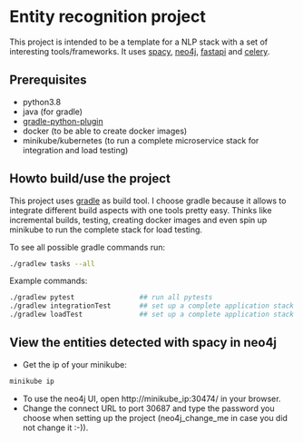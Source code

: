 # Entity recognition project
This project is intended to be a template for a NLP stack with a set of interesting tools/frameworks. It uses [spacy](https://spacy.io/), [neo4j](https://neo4j.com/), [fastapi](https://fastapi.tiangolo.com/) and [celery](https://docs.celeryproject.org/en/stable/index.html).

## Prerequisites
* python3.8 
* java (for gradle)
* [gradle-python-plugin](https://github.com/schnabel/python-plugin)
* docker (to be able to create docker images)
* minikube/kubernetes (to run a complete microservice stack for integration and load testing)

## Howto build/use the project
This project uses [gradle](https://gradle.org/) as build tool. I choose gradle because it allows to integrate different build aspects with one tools pretty easy. Thinks like incremental builds, testing, creating docker images and even spin up minikube to run the complete stack for load testing.

To see all possible gradle commands run:
``` bash
./gradlew tasks --all
```
Example commands:
``` bash
./gradlew pytest                ## run all pytests
./gradlew integrationTest       ## set up a complete application stack in minikube and run the tests against real dbs etc
./gradlew loadTest              ## set up a complete application stack in minikube and run load tests with locust
```

## View the entities detected with spacy in neo4j
* Get the ip of your minikube:
``` bash
minikube ip
```
* To use the neo4j UI, open http://minikube_ip:30474/ in your browser.
* Change the connect URL to port 30687 and type the password you choose when setting up the project (neo4j_change_me in case you did not change it :-)).
